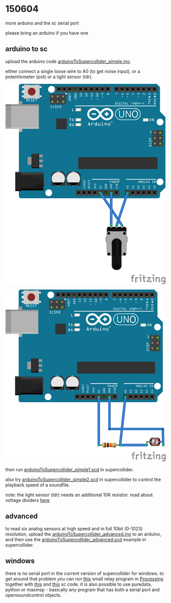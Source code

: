 150604
======

more arduino and the sc serial port

please bring an arduino if you have one

arduino to sc
--
upload the arduino code [arduinoToSupercollider_simple.ino](https://github.com/redFrik/udk13-Remote_control/tree/master/udk150604/arduinoToSupercollider_simple/arduinoToSupercollider_simple.ino).

either connect a single loose wire to A0 (to get noise input), or a potentiometer (pot) or a light sensor (ldr).

![pot](potentiometer_bb.png?raw=true "pot")

![ldr](light_sensor_bb.png?raw=true "ldr")

then run [arduinoToSupercollider_simple1.scd](https://github.com/redFrik/udk13-Remote_control/tree/master/udk150604/arduinoToSupercollider_simple1.scd) in supercollider.

also try [arduinoToSupercollider_simple2.scd](https://github.com/redFrik/udk13-Remote_control/tree/master/udk150604/arduinoToSupercollider_simple2.scd) in supercollider to control the playback speed of a soundfile.

note: the light sensor (ldr) needs an additional 10K resistor. read about voltage dividers [here](https://learn.sparkfun.com/tutorials/voltage-dividers)

advanced
--
to read six analog sensors at high speed and in full 10bit (0-1023) resolution, upload the [arduinoToSupercollider_advanced.ino](https://github.com/redFrik/udk13-Remote_control/tree/master/udk150604/arduinoToSupercollider_advanced/arduinoToSupercollider_advanced.ino) to an arduino, and then use the [arduinoToSupercollider_advanced.scd](https://github.com/redFrik/udk13-Remote_control/tree/master/udk150604/arduinoToSupercollider_advanced.scd) example in supercollider.

windows
--
there is no serial port in the current version of supercollider for windows. to get around that problem you can run [this](https://github.com/redFrik/udk13-Remote_control/tree/master/udk150604/windows/arduinoToSupercollider_via_processing/arduinoToSupercollider_via_processing.pde) small relay program in [Processing](http://processing.org) together with [this](https://github.com/redFrik/udk13-Remote_control/tree/master/udk150604/windows/arduinoToSupercollider_simple1_win.scd) and [this](https://github.com/redFrik/udk13-Remote_control/tree/master/udk150604/windows/arduinoToSupercollider_simple2_win.scd) sc code. it is also possible to use puredata, python or maxmsp - basically any program that has both a serial port and opensoundcontrol objects.
